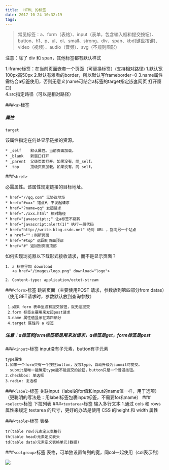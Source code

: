 ```yaml
---
title:  HTML 的标签
date: 2017-10-24 10:32:19
tags:
---
```



>常见标签：a、form（表格）、input（表单，包含输入框和提交按钮）、button、h1、p、ul、ol、small、strong、div、span、kbd(键盘按键)、video（视频）、audio（音频）、svg（不规则图形）
>
注意：除了 div 和 span，其他标签都有默认样式

1.iframe标签：在当前页面嵌套一个页面（可替换标签）(支持相对路径)
                       1.默认宽100px高50px
                       2.默认有难看的border，所以默认写frameborder=0
                       3.name属性需结合a标签使用，否则无意义(name可结合a标签的target指定嵌套网页
                          打开窗口)       
                       4.src指定路径（可以是相对路径）


###`<a>`标签
##### 属性
`target`
   
该属性指定在何处显示链接的资源。

	* _self    默认属性。当前页面加载。
	* _blank   新窗口打开
	* _parent  父级页面打开。如果没有，同_self。
	* _top     顶级页面加载。如果没有，同_self。 
	
###`<href>`

必需属性。该属性规定链接的目标地址。

	* href="//qq.com" 无协议地址
	* href="#xxx" 锚点#，不发起请求
	* href="?name=qq" 发起请求
	* href="./xxx.html" 相对路径 
	* href="javascript:;" 让a标签不跳转
	* href="javascript:alert(1)" 执行一段代码
	* href="http://write.blog.csdn.net" 绝对 URL ，指向另一个站点
	* a href=""；刷新页面
	* href="#top" 返回到页面顶部
	* href="#" 返回到页面顶部

如何实现浏览器以下载形式接收请求，而不是显示页面？

	1. a 标签里加 download
	   <a href="/images/logo.png" download="logo">
	
	2. Content-type: application/octet-stream

###`<form>`标签
跳转页面（主要使用POST 请求，参数放到第四部分from datas）（使用GET请求时，参数默认放到查询参数）

	 1.如果 form 表单里没有提交按钮，就无法提交
	 2.form 标签主要用来发起post请求
	 3.name 属性值显示在第四部分
	 4.target 属性同 a 标签

##### 注意：a标签和form标签都是用来发请求，a标签是get，form标签是post

###`<input>`标签
input没有子元素，button有子元素

    type属性 
	1.如果一个form只有一个按钮button，没写type，自动升级为sunmit可提交。
	  submit是唯一能确定type能不能提交的按钮，button只是一个普通按钮。
	2.checkbox: 单选框
	3.radio: 复选框
	
###`<label>`标签
关联input（label的for值和input的name值一样，用于选项）（更聪明的写法是：用label标签包裹input标签，不需要for和name）
###`<select>`标签
下拉列表
###`<textarea>`标签
输入多行文本
1.通过 cols 和 rows 属性来规定 textarea 的尺寸，更好的办法是使用 CSS 的height 和 width 属性

###`<table>`标签
表格

	tr(table row)元素定义表格行
	th(table head)元素定义表头
	td(table data)元素定义表格单元(数据)
	
###`<colgroup>`标签
表格，可单独设置每列的宽，同col一起使用（col表示列）

<img src="https://i.loli.net/2017/12/10/5a2d416f2959f.png">







